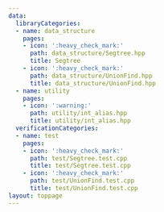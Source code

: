 ```yaml
---
data:
  libraryCategories:
  - name: data_structure
    pages:
    - icon: ':heavy_check_mark:'
      path: data_structure/Segtree.hpp
      title: Segtree
    - icon: ':heavy_check_mark:'
      path: data_structure/UnionFind.hpp
      title: data_structure/UnionFind.hpp
  - name: utility
    pages:
    - icon: ':warning:'
      path: utility/int_alias.hpp
      title: utility/int_alias.hpp
  verificationCategories:
  - name: test
    pages:
    - icon: ':heavy_check_mark:'
      path: test/Segtree.test.cpp
      title: test/Segtree.test.cpp
    - icon: ':heavy_check_mark:'
      path: test/UnionFind.test.cpp
      title: test/UnionFind.test.cpp
layout: toppage
---
```

